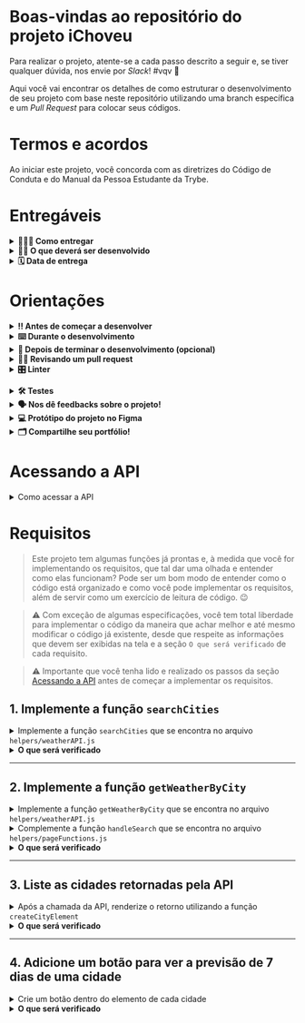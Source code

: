 # Boas-vindas ao repositório do projeto iChoveu

Para realizar o projeto, atente-se a cada passo descrito a seguir e, se tiver qualquer dúvida, nos envie por _Slack_! #vqv 🚀

Aqui você vai encontrar os detalhes de como estruturar o desenvolvimento de seu projeto com base neste repositório utilizando uma branch específica e um _Pull Request_ para colocar seus códigos.

# Termos e acordos

Ao iniciar este projeto, você concorda com as diretrizes do Código de Conduta e do Manual da Pessoa Estudante da Trybe.

# Entregáveis

<details>
  <summary><strong>🤷🏽‍♀️ Como entregar</strong></summary><br />

  Para entregar seu projeto, você deverá criar um _Pull Request_ neste repositório.

  Lembre-se de que você pode consultar nosso conteúdo sobre [Git & GitHub](https://app.betrybe.com/learn/course/5e938f69-6e32-43b3-9685-c936530fd326/module/fc998c60-386e-46bc-83ca-4269beb17e17/section/fe827a71-3222-4b4d-a66f-ed98e09961af/day/1a530297-e176-4c79-8ed9-291ae2950540/lesson/2281eade-e2de-436e-a783-6b4108d188cc) e nosso [Blog - Git & GitHub](https://blog.betrybe.com/tecnologia/git-e-github/) sempre que precisar!
</details>

<details>
  <summary><strong>👨‍💻 O que deverá ser desenvolvido</strong></summary><br />

  Neste projeto, você desenvolverá um site de previsão do tempo!

  Para isso, vai consumir dados diretamente de uma API. 🤩

</details>

<details>
  <summary><strong>🗓 Data de entrega</strong></summary><br />
  
* Este projeto é individual.
* Serão `1` dias de projeto.
* Data para entrega final do projeto: `01/06/2023 14:00`.

</details>

# Orientações

<details>
  <summary><strong>‼️ Antes de começar a desenvolver</strong></summary><br />

  1. Clone o repositório

* Use o comando: `git clone git@github.com:tryber/sd-032-a-project-iChoveu.git`.
* Entre na pasta do repositório que você acabou de clonar:
  * `cd sd-032-a-project-iChoveu`

  2. Instale as dependências

* `npm install`.
  
  3. Crie uma branch a partir da branch `master`

* Verifique se você está na branch `master`
  * Exemplo: `git branch`
* Se não estiver, mude para a branch `master`
  * Exemplo: `git checkout master`
* Agora, crie uma branch à qual você vai submeter os `commits` de seu projeto
  * Você deve criar uma branch no seguinte formato: `nome-de-usuario-nome-do-projeto`
  * Exemplo: `git checkout -b joaozinho-sd-032-a-project-iChoveu`

  4. Adicione as mudanças ao _stage_ do Git e faça um `commit`

* Verifique se as mudanças ainda não estão no _stage_
  * Exemplo: `git status` (deve aparecer listada a pasta _joaozinho_ em vermelho)
* Adicione o novo arquivo ao _stage_ do Git
  * Exemplo:
    * `git add .` (adicionando todas as mudanças - _que estavam em vermelho_ - ao stage do Git)
    * `git status` (deve aparecer listado o arquivo _joaozinho/README.md_ em verde)
* Faça o `commit` inicial
  * Exemplo:
    * `git commit -m 'iniciando o projeto x'` (fazendo o primeiro commit)
    * `git status` (deve aparecer uma mensagem tipo _nothing to commit_ )

  5. Adicione sua branch com o novo `commit` ao repositório remoto

* Usando o exemplo anterior: `git push -u origin joaozinho-sd-032-a-project-iChoveu`

  6. Crie um `Pull Request` _(PR)_

* Vá até a página de _Pull Requests_ do [repositório no GitHub](https://github.com/tryber/sd-032-a-project-iChoveu/pulls)
* Clique no botão verde _"New pull request"_
* Clique na caixa de seleção _"Compare"_ e escolha sua branch **com atenção**
* Dê um título à sua _Pull Request_
  * Exemplo: _"Cria tela de busca"_
* Clique no botão verde _"Create pull request"_
* Adicione uma descrição para o _Pull Request_ e clique no botão verde _"Create pull request"_
* **Não se preocupe em preencher mais nada por enquanto!**
* Volte até a [página de _Pull Requests_ do repositório](https://github.com/tryber/sd-032-a-project-iChoveu/pulls) e confira se seu _Pull Request_ está criado

</details>

<details>
  <summary><strong>⌨️ Durante o desenvolvimento</strong></summary><br />

* Faça `commits` das alterações que você fizer no código regularmente

* Lembre-se de sempre atualizar o repositório remoto após um (ou alguns) `commits` 

* Os comandos que você utilizará com mais frequência são:
    1. `git status` _(para verificar o que está em vermelho - fora do stage - e o que está em verde - no stage)_
    2. `git add` _(para adicionar arquivos ao stage do Git)_
    3. `git commit` _(para criar um commit com os arquivos que estão no stage do Git)_
    4. `git push -u origin nome-da-branch` _(para enviar o commit para o repositório remoto na primeira vez em que fizer o `push` de uma nova branch)_
    5. `git push` _(para enviar o commit para o repositório remoto após o passo anterior)_

</details>

<details>
  <summary><strong>🤝 Depois de terminar o desenvolvimento (opcional)</strong></summary><br />

  Para sinalizar que seu projeto está pronto para o _"Code Review"_, faça o seguinte:

* Vá até a página **DE SEU** _Pull Request_, adicione a label de _"code-review"_ e marque seus colegas:

  * No menu à direita, clique no _link_ **"Labels"** e escolha a _label_ **code-review**.

  * No menu à direita, clique no _link_ **"Assignees"** e escolha **seu usuário**.

  * No menu à direita, clique no _link_ **"Reviewers"**, digite `students` e selecione o time `tryber/students-sd-000`.

  Caso tenha alguma dúvida, [aqui tem um video explicativo](https://vimeo.com/362189205).

</details>

<details>
  <summary><strong>🕵🏿 Revisando um pull request</strong></summary><br />

  Use o conteúdo sobre [Code Review](https://app.betrybe.com/learn/course/5e938f69-6e32-43b3-9685-c936530fd326/module/f04cdb21-382e-4588-8950-3b1a29afd2dd/section/b3af2f05-08e5-4b4a-9667-6f5f729c351d/lesson/36268865-fc46-40c7-92bf-cbded9af9006) para te ajudar a revisar os _Pull Requests_.

</details>

<details>
  <summary><strong>🎛 Linter</strong></summary><br />

  Para garantir a qualidade do código, vamos utilizar neste projeto o linter ESLint. Assim, o código estará alinhado com as boas práticas de desenvolvimento, sendo mais legível e de fácil manutenção! Para rodar o _linter_ localmente no projeto, execute o comando a seguir.

  `npm run lint`

  ⚠ PULL REQUESTS COM ISSUES DE LINTER NÃO SERÃO AVALIADAS. ATENTE-SE PARA RESOLVÊ-LAS ANTES DE FINALIZAR O DESENVOLVIMENTO! ⚠

  Em caso de dúvidas, confira o material do course sobre [ESLint e Stylelint](https://app.betrybe.com/learn/course/5e938f69-6e32-43b3-9685-c936530fd326/module/f04cdb21-382e-4588-8950-3b1a29afd2dd/section/3b1546b5-f7bc-40f7-a674-77b16c408756/lesson/0c9e8c0e-24c3-4526-ba6b-60d95913e022).
</details>

<a name="testes"></a>

<details>
  <summary><strong>🛠 Testes</strong></summary><br />

* <details><summary><b> Execução de testes de requisito</b></summary>

  Os testes deste projeto foram feitos por meio do [Cypress](https://www.cypress.io/how-it-works/). É utilizada nos testes a resolução `1366 x 768` (1366 pixels de largura por 768 pixels de altura) para testes de layout. Logo, recomenda-se desenvolver seu projeto usando a mesma resolução, via instalação [deste plugin](https://chrome.google.com/webstore/detail/window-resizer/kkelicaakdanhinjdeammmilcgefonfh?hl=en) do `Chrome` para facilitar a configuração dessa resolução, por exemplo.

  Para o projeto ser validado, todos os testes de comportamento devem passar. É possível testar isso local rodando `npm run cy`. Esse comando roda a suite de testes do Cypress que valida se o fluxo geral e os requisitos funcionais estão funcionando como deveriam. Você pode também executar o comando `npm run cy:open` para ter um resultado visual dos testes executados.

  Esses testes não consideram o layout de maneira geral, mas sim os atributos e as informações corretas, então preste atenção nisso! Os testes te darão uma mensagem de erro caso não estejam passando (seja qual for o motivo). 😉

  **Atenção**: Sua aplicação deve estar rodando para o Cypress no terminal poder testar.
  </details>

* <details><summary><b> Execução de um teste específico</b></summary>

  Para executar somente uma `spec` de testes, você pode rodar somente um arquivo de teste com o comando `npm run cy -- --spec cypress/integration/nomeDoArquivo_spec.js` ou pode selecionar qual delas você deseja após executar o comando `npm run cy:open`.

  Além disso, é possível rodar apenas um trecho de um `spec`. Para isso, basta utilizar a função .only após o `describe`, `it` ou `test`. Com isso, será possível que apenas parte de um teste rode localmente.

  </details>

* <details><summary><b> Execução de teste de cobertura</b></summary>

  Alguns requisitos pedirão a você que desenvolva testes para sua aplicação. Esses testes serão avaliados por meio da cobertura de testes.

  É possível verificar o percentual da cobertura de testes com o comando `npm run test-coverage`.

  Você também pode executar `npm run test-coverage -- --collectCoverageFrom=caminho/da/Pagina` para verificar o percentual de cobertura de testes de cada 'Pagina'. Por exemplo, para verificar a cobertura de testes da página de `Login`, execute o comando `npm run test-coverage -- --collectCoverageFrom=src/pages/Login.js`.
  </details><br />

</details>

<details>
  <summary><strong>🗣 Nos dê feedbacks sobre o projeto!</strong></summary><br />

Ao finalizar e submeter o projeto, não se esqueça de avaliar sua experiência preenchendo o formulário.
**Leva menos de 3 minutos!**

[FORMULÁRIO DE AVALIAÇÃO DE PROJETO](https://be-trybe.typeform.com/to/ZTeR4IbH#cohort_hidden=CH32-A&template=betrybe/sd-0x-project-iChoveu)

</details>

<details>
  <summary><strong>💻 Protótipo do projeto no Figma</strong></summary><br />

  Além da qualidade do código e do atendimento aos requisitos, um bom layout é um dos aspectos responsáveis por melhorar a usabilidade de uma aplicação e turbinar seu portfólio!

  Você pode estar se perguntando: _"Como deixo meu projeto com um layout mais atrativo?"_ 🤔

  Nesse projeto, o layout já está pronto, no entanto, se quiser deixar seu projeto com sua cara, você poderá usar o Figma para criar um layout personalizado com base no protótipo que preparamos para você.

  - [protótipo do Figma](https://www.figma.com/file/1hP7zvxsVO3bguxES6Z5tj/%5BProject%5D%5BFrontend%5D-iChoveu?node-id=0%3A1&t=LssBwPTABbr9rIob-1)

</details>
<details>
  <summary><strong>🗂 Compartilhe seu portfólio!</strong></summary><br />

  Agora que você finalizou os requisitos, chegou a hora de mostrar ao mundo que você aprendeu algo novo! 🚀

  Siga esse [**guia que preparamos com carinho**](https://app.betrybe.com/learn/course/5e938f69-6e32-43b3-9685-c936530fd326/module/a3cac6d2-5060-445d-81f4-ea33451d8ea4/section/d4f5e97a-ca66-4e28-945d-9dd5c4282085/day/eff12025-1627-42c6-953d-238e9222c8ff/lesson/49cb103b-9e08-4ad5-af17-d423a624285a) para disponibilizar o projeto finalizado em seu GitHub pessoal.

  Esse passo é super importante para ganhar mais visibilidade no mercado de trabalho, mas também é útil para manter um back-up de seu trabalho.

  Você sabia que o LinkedIn é a principal rede social profissional e compartilhar o aprendizado nela é muito importante para quem deseja construir uma carreira de sucesso? Compartilhe esse projeto em seu LinkedIn, marque o perfil da Trybe (@trybe) e mostre para sua rede toda sua evolução.

  </details>

# Acessando a API

<details>
<summary>Como acessar a API</summary><br />

Para isso, será necessário que você crie uma conta no [WeatherAPI](https://www.weatherapi.com/signup.aspx) e gere uma chave de API.

Após acessar sua conta, você verá uma tela como a seguinte:

![image](./images/weatherapi.png)

Nessa página, você deve clicar no botão `Copy` para copiar a chave (ou token) da API. É com ela que você vai se autenticar na API, então guarde-a em um lugar seguro.

Crie um arquivo `.env` na raiz do projeto e adicione a chave de API que você acabou de copiar, como no exemplo a seguir.

```sh
VITE_TOKEN=SEU_TOKEN_AQUI
```

O arquivo `.env` já está configurado no arquivo `.gitignore` para que não seja enviado para o repositório remoto, então seu token será mantido apenas localmente.

Daqui pra frente, você pode acessar o token por meio do objeto `import.meta.env.VITE_TOKEN` dentro de seu código.

Caso queira explorar a API, você poderá acessar a [documentação](https://www.weatherapi.com/docs/) e ver como ela funciona ou acessar o [playground](https://www.weatherapi.com/api-explorer.aspx) para testar as requisições.

</details>

# Requisitos

> Este projeto tem algumas funções já prontas e, à medida que você for implementando os requisitos, que tal dar uma olhada e entender como elas funcionam? Pode ser um bom modo de entender como o código está organizado e como você pode implementar os requisitos, além de servir como um exercício de leitura de código. 😉

> ⚠️ Com exceção de algumas especificações, você tem total liberdade para implementar o código da maneira que achar melhor e até mesmo modificar o código já existente, desde que respeite as informações que devem ser exibidas na tela e a seção `O que será verificado` de cada requisito.

> ⚠️ Importante que você tenha lido e realizado os passos da seção [Acessando a API](#acessando-a-api) antes de começar a implementar os requisitos.

## 1. Implemente a função `searchCities`

<details><summary>Implemente a função <code>searchCities</code> que se encontra no arquivo <code>helpers/weatherAPI.js</code></summary><br />

A função `searchCities` já está criada e é utilizada ao clicar no botão de pesquisar. Porém, ela não está funcionando, pois ainda não foi implementada. Você deve implementar a função para que ela retorne uma lista de cidades que correspondam ao termo de busca.

A função recebe um parâmetro `term`, que será o termo de busca. Por exemplo, se o usuário digitar "São Paulo" no campo de busca, o parâmetro `term` será "São Paulo".

Você deverá utilizar o endpoint de pesquisa de cidades para obter os dados das cidades que correspondam ao termo de busca.

<details><summary>Endpoint de pesquisa de cidades</summary><br />

  URL: `http://api.weatherapi.com/v1/search.json?lang=pt&key=${TOKEN}&q=${TERMO_DE_BUSCA}`

  Em que:
  - `TERMO_DE_BUSCA` é o termo que você deseja pesquisar, por exemplo: `São Paulo`, `Rio de Janeiro` e `São José dos Campos`.
  - `TOKEN` é o token que você salvou no arquivo `.env` que consta na sessão `Acessando a API`.

  **Exemplo de requisição pesquisando por "Rio"**:
  
  URL: `http://api.weatherapi.com/v1/search.json?lang=pt&key=06a38ce1c71451241579789&q=Rio`

  ```json
  [
    {
        "id": 287907,
        "name": "Rio De Janeiro",
        "region": "Rio de Janeiro",
        "country": "Brazil",
        "lat": -22.9,
        "lon": -43.23,
        "url": "rio-de-janeiro-rio-de-janeiro-brazil"
    },
    {
        "id": 287839,
        "name": "Rio Branco",
        "region": "Acre",
        "country": "Brazil",
        "lat": -9.97,
        "lon": -67.8,
        "url": "rio-branco-acre-brazil"
    },
    {
        "id": 110688,
        "name": "Rio Cuarto",
        "region": "Cordoba",
        "country": "Argentina",
        "lat": -33.13,
        "lon": -64.35,
        "url": "rio-cuarto-cordoba-argentina"
    },
    {
        "id": 669733,
        "name": "Riobamba",
        "region": "Chimborazo",
        "country": "Ecuador",
        "lat": -1.67,
        "lon": -78.63,
        "url": "riobamba-chimborazo-ecuador"
    },
    {
        "id": 3176833,
        "name": "Rio Bravo",
        "region": "Tamaulipas",
        "country": "Mexico",
        "lat": 25.99,
        "lon": -98.09,
        "url": "rio-bravo-tamaulipas-mexico"
    }
  ]
  ```

</details>

Após realizar a requisição, você deve retornar uma lista de objetos. Caso a lista esteja vazia, você deverá exibir um alert com a mensagem "Nenhuma cidade encontrada" e retornar a lista vazia.
> 💡 Atenção: Utilize window.alert

</details>
<details><summary><strong>O que será verificado</strong></summary><br />

- Será validado se a função `searchCities`:
  - Chama o endpoint de pesquisa de cidades com o termo de busca.
  - Exibe um alert com a mensagem "Nenhuma cidade encontrada" caso a lista esteja vazia.

</details>

---

## 2. Implemente a função `getWeatherByCity`

<details><summary>Implemente a função <code>getWeatherByCity</code> que se encontra no arquivo <code>helpers/weatherAPI.js</code></summary><br />

A função `getWeatherByCity` recebe um parâmetro `cityURL` que será o URL da cidade obtido na requisição de pesquisa de cidades. Por exemplo, se o usuário pesquisar por "São Paulo", o parâmetro `cityURL` será "sao-paulo-sao-paulo-brazil".

<details><summary>Endpoint do tempo atual</summary><br />

  URL: `http://api.weatherapi.com/v1/current.json?lang=pt&key=${TOKEN}&q=${URL_CIDADE}`

  Em que:
  - `URL_CIDADE` é o URL da cidade obtido na requisição anterior.
  - `TOKEN` é o token que está salvo no arquivo `.env`.

  **Exemplo de requisição pesquisando por "sao-paulo-sao-paulo-brazil"**:
  
  URL: `http://api.weatherapi.com/v1/current.json?lang=pt&key=06a38ce1c71451241579789&q=sao-paulo-sao-paulo-brazil`

  ```json
    {
      "location": {
          "name": "Sao Paulo",
          "region": "Sao Paulo",
          "country": "Brazil",
          "lat": -23.53,
          "lon": -46.62,
          "tz_id": "America/Sao_Paulo",
          "localtime_epoch": 1677457628,
          "localtime": "2023-02-23 21:27"
      },
      "current": {
          "last_updated_epoch": 1677456900,
          "last_updated": "2023-02-23 21:15",
          "temp_c": 25.0,
          "temp_f": 77.0,
          "is_day": 0,
          "condition": {
              "text": "Clear",
              "icon": "//cdn.weatherapi.com/weather/64x64/night/113.png",
              "code": 1000
          },
          "wind_mph": 2.2,
          "wind_kph": 3.6,
          "wind_degree": 189,
          "wind_dir": "S",
          "pressure_mb": 1018.0,
          "pressure_in": 30.06,
          "precip_mm": 0.6,
          "precip_in": 0.02,
          "humidity": 65,
          "cloud": 0,
          "feelslike_c": 27.5,
          "feelslike_f": 81.5,
          "vis_km": 10.0,
          "vis_miles": 6.0,
          "uv": 1.0,
          "gust_mph": 8.5,
          "gust_kph": 13.7
      }
    }
  ```

</details>

Após realizar a requisição, a função deve retornar um objeto apenas com as informações do tempo atual da cidade. Seguindo o exemplo de requisição acima, o retorno da função deve ser:

```json
{
  "temp": 25.0, // temperatura em graus celsius
  "condition": "Clear",
  "icon": "//cdn.weatherapi.com/weather/64x64/night/113.png"
}
```
> O retorno da função não precisa ser igual, portanto fique à vontade para mudar o retorno da forma que quiser. Esse é apenas um exemplo para que você possa entender quais informações são importantes.

</details>

<details><summary>Complemente a função <code>handleSearch</code> que se encontra no arquivo <code>helpers/pageFunctions.js</code></summary><br />

Dentro da função `handleSearch` no arquivo `helpers/pageFunctions.js`, a função `searchCities` já é chamada, porém seu retorno não é utilizado. Você deve utilizar o retorno da função `searchCities` para requisitar o tempo atual.
> A função `handleSearch` pode ser alterada da maneira que você quiser.

Para cada cidade retornada pela `searchCities`, você deve chamar a função `getWeatherByCity` passando o URL da cidade como parâmetro.
> Dica: Uma das formas de se aguardar por múltiplas requisições é utilizando o método [`Promise.all`](https://developer.mozilla.org/pt-BR/docs/Web/JavaScript/Reference/Global_Objects/Promise/all)

</details>

<details><summary><strong>O que será verificado</strong></summary><br />

- Será validado se a função `getWeatherByCity`:
  - Chama o endpoint do tempo atual com o URL de todas cidades encontradas.

</details>

---

## 3. Liste as cidades retornadas pela API

<details>
<summary>Após a chamada da API, renderize o retorno utilizando a função <code>createCityElement</code></summary><br />

  Com o resultado do tempo atual de todas cidades, adquirido no requisito 2, utilize a função `createCityElement` para criar os elementos HTML que representam as cidades retornadas pela API.

  > A função `createCityElement` já está implementada no arquivo `helpers/pageFunctions.js`.
  > Fique a vontade para alterar o código dessa função, caso necessário.

  Ela recebe como parâmetro um objeto que contém as seguintes informações:
  ```js
    {
      name: 'Rio de Janeiro',
      country: 'Brazil',
      temp: 25.0, // temperatura em graus celsius
      condition: 'Clear',
      icon: '//cdn.weatherapi.com/weather/64x64/night/113.png',
      url: 'rio-de-janeiro-rio-de-janeiro-brazil'
    }
  ```
  > Esse é o formato do objeto que a função `createCityElement` recebe. Caso queira alterar o formato do objeto, fique à vontade para alterar a função `createCityElement`.

  - Adicione cada elemento criado pela função `createCityElement` como filho do elemento `<ul id="cities">`.

</details>

<details>
<summary><strong>O que será verificado</strong></summary><br />

- Será validado se, ao pesquisar por uma cidade, o elemento `<ul id="cities">` será preenchido com os elementos HTML das cidades retornadas pela API com as informações do tempo atual.

</details>

---

## 4. Adicione um botão para ver a previsão de 7 dias de uma cidade

<details><summary>Crie um botão dentro do elemento de cada cidade</summary><br />

  Modifique a função `createCityElement`, de modo que ela crie um botão para cada cidade retornada pela API.

  Esse botão deve conter o texto "Ver previsão".

  Adicione ao botão o evento de click que, ao ser clicado, deve realizar a requisição da previsão de 7 dias da cidade.

  <details><summary>Endpoint da previsão do tempo</summary><br />

  URL: `http://api.weatherapi.com/v1/forecast.json?lang=pt&key=${TOKEN}&q=${URL_CIDADE}&days=${DIAS}`

  Em que:
  - `URL_CIDADE` é o URL da cidade.
  - `TOKEN` é o token que está salvo no arquivo `.env`.
  - `DIAS` é a quantidade de dias que você deseja obter a previsão. Nesse caso, sempre será 7 dias.

  **Exemplo de requisição pesquisando por "sao-paulo-sao-paulo-brazil":**

  URL: `http://api.weatherapi.com/v1/forecast.json?lang=pt&key=06a38ce1c71451241579789&q=sao-paulo-sao-paulo-brazil&days=7`

  Utilize apenas as informações contidas no array forecastday:
  ```json
  {
    "location": {/*...*/},
    "current": {/*...*/},
    "forecast": {
      "forecastday": [
        {
          "date": "2023-02-23",
          "date_epoch": 1677369600,
          "day": {
            "maxtemp_c": 30.6,
            "maxtemp_f": 87.1,
            "mintemp_c": 20.3,
            "mintemp_f": 68.5,
            "avgtemp_c": 25,
            "avgtemp_f": 76.9,
            "maxwind_mph": 8.9,
            "maxwind_kph": 14.4,
            "totalprecip_mm": 1.8,
            "totalprecip_in": 0.07,
            "totalsnow_cm": 0,
            "avgvis_km": 9.8,
            "avgvis_miles": 6,
            "avghumidity": 76,
            "daily_will_it_rain": 1,
            "daily_chance_of_rain": 87,
            "daily_will_it_snow": 0,
            "daily_chance_of_snow": 0,
            "condition": {
              "text": "Patchy rain possible",
              "icon": "//cdn.weatherapi.com/weather/64x64/day/176.png",
              "code": 1063
            },
            "uv": 5
          },
          "astro": {/*...*/},
          "hour": [/*...*/]
        },
        {/*Informações do segundo dia*/},
        {/*Informações do terceiro dia*/},
        /* etc */
      ]
    }
  }
  ```

</details>

  Utilize a função `showForecast` para exibir a previsão do tempo da cidade, que será mostrada na tela dentro de um modal.
  > A função `showForecast` já está implementada no arquivo `helpers/pageFunctions.js`

  Ela recebe como parâmetro um array com a previsão do tempo dos próximos dias, contendo as seguintes informações:

  ```js
    [
      {
        date: '2023-02-23',
        maxTemp: 30.6, // temperatura em graus celsius
        minTemp: 20.3, // temperatura em graus celsius
        condition: 'Patchy rain possible',
        icon: '//cdn.weatherapi.com/weather/64x64/day/176.png'
      },
      {/*Informações do segundo dia*/},
      {/*Informações do terceiro dia*/},
      /* etc */
    ]
  ```

</details>

<details>
<summary><strong>O que será verificado</strong></summary><br />

- Será validado se o botão tem o texto "Ver previsão".
- Será validado se todas as cidades retornadas pela API têm um botão "Ver previsão".
- Será validado se, ao clicar no botão "Ver previsão" de uma cidade, serão exibidas as informações da previsão do tempo da cidade.

</details>
